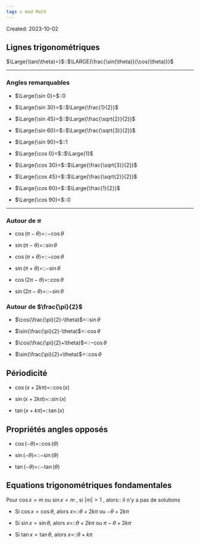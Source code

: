 ```yaml
---
tags : mod Math
---
```

Created: 2023-10-02

## Lignes trigonométriques

$\Large{\tan(\theta)=}$::$\LARGE{\frac{\sin(\theta)}{\cos(\theta)}}$
<!--SR:!2023-12-09,33,250-->

---
### Angles remarquables

- $\Large{\sin 0}=$::$0$
<!--SR:!2023-11-21,11,284-->
- $\Large{\sin 30}=$::$\Large{\frac{1}{2}}$
<!--SR:!2023-11-17,3,268-->
- $\Large{\sin 45}=$::$\Large{\frac{\sqrt{2}}{2}}$
<!--SR:!2023-11-17,3,268-->
- $\Large{\sin 60}=$::$\Large{\frac{\sqrt{3}}{2}}$
<!--SR:!2023-11-21,11,284-->
- $\Large{\sin 90}=$::$1$
<!--SR:!2023-11-23,10,284-->
- $\Large{\cos 0}=$::$\Large{1}$
<!--SR:!2023-11-21,11,284-->
- $\Large{\cos 30}=$::$\Large{\frac{\sqrt{3}}{2}}$
<!--SR:!2023-11-20,7,264-->
- $\Large{\cos 45}=$::$\Large{\frac{\sqrt{2}}{2}}$
<!--SR:!2023-11-19,9,284-->
- $\Large{\cos 60}=$::$\Large{\frac{1}{2}}$
<!--SR:!2023-11-22,7,264-->
- $\Large{\cos 90}=$::$0$
<!--SR:!2023-12-06,30,230-->

---
### Autour de $\pi$
- $\cos(\pi-\theta)$=::$-\cos\theta$
<!--SR:!2023-11-16,2,229-->
- $\sin(\pi-\theta)$=::$\sin\theta$
<!--SR:!2023-11-16,2,248-->
- $\cos(\pi+\theta)$=::$-\cos\theta$
<!--SR:!2023-11-15,5,246-->
- $\sin(\pi+\theta)$=::$-\sin\theta$
<!--SR:!2023-11-17,2,184-->
- $\cos(2\pi-\theta)$=::$\cos\theta$
<!--SR:!2023-11-19,4,224-->
- $\sin(2\pi-\theta)$=::$-\sin\theta$
<!--SR:!2023-11-15,5,246-->

### Autour de $\frac{\pi}{2}$
- $\cos(\frac{\pi}{2}-\theta)$=::$\sin\theta$
<!--SR:!2023-11-15,2,226-->
- $\sin(\frac{\pi}{2}-\theta)$=::$\cos\theta$
<!--SR:!2023-11-17,7,210-->
- $\cos(\frac{\pi}{2}+\theta)$=::$-\cos\theta$
<!--SR:!2023-11-17,2,184-->
- $\sin(\frac{\pi}{2}+\theta)$=::$\cos\theta$
<!--SR:!2023-11-17,7,210-->
## Périodicité
- $\cos(x+2k\pi)=$::$\cos(x)$
<!--SR:!2023-11-17,3,268-->
- $\sin(x+2k\pi)=$::$\sin(x)$
<!--SR:!2023-11-20,10,264-->
- $\tan(x+k\pi)=$::$\tan(x)$
<!--SR:!2023-11-16,3,269-->
## Propriétés angles opposés
- $\cos(-\theta)=$::$\cos(\theta)$
<!--SR:!2024-01-11,66,250-->
- $\sin(-\theta)=$::$-\sin(\theta)$
<!--SR:!2023-11-17,3,268-->
- $\tan(-\theta)=$::$-\tan(\theta)$
<!--SR:!2024-01-16,71,270-->
## Equations trigonométriques fondamentales
Pour $\cos x=m$ ou $\sin x=m$ , si $|m|>1$ , alors:: il n'y a pas de solutions
<!--SR:!2023-11-15,1,209-->

- Si $\cos x=\cos\theta$, alors $x=$::$\theta+2k\pi$ ou $-\theta+2k\pi$
<!--SR:!2023-11-16,6,266-->
- Si $\sin x=\sin\theta$, alors $x=$::$\theta+2k\pi$ ou $\pi-\theta+2k\pi$
<!--SR:!2023-11-29,14,264-->
- Si $\tan x=\tan\theta$, alors $x=$::$\theta+k\pi$
<!--SR:!2023-11-22,9,266-->
